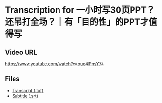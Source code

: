 # Transcription for 一小时写30页PPT？还吊打全场？｜有「目的性」的PPT才值得写
## Video URL
https://www.youtube.com/watch?v=oue4lPnsY74
 
## Files
- [Transcript (.txt)](./transcript.txt)
- [Subtitle (.srt)](./transcript.srt)

